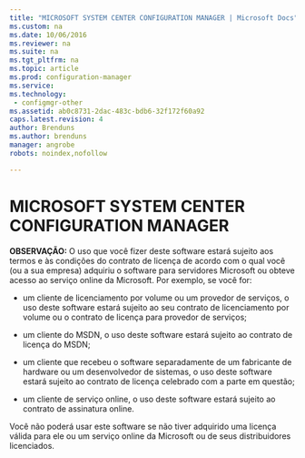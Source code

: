 ```yaml
---
title: "MICROSOFT SYSTEM CENTER CONFIGURATION MANAGER | Microsoft Docs"
ms.custom: na
ms.date: 10/06/2016
ms.reviewer: na
ms.suite: na
ms.tgt_pltfrm: na
ms.topic: article
ms.prod: configuration-manager
ms.service:
ms.technology:
 - configmgr-other
ms.assetid: ab0c8731-2dac-483c-bdb6-32f172f60a92
caps.latest.revision: 4
author: Brenduns
ms.author: brenduns
manager: angrobe
robots: noindex,nofollow

---
```

# MICROSOFT SYSTEM CENTER CONFIGURATION MANAGER
**OBSERVAÇÃO:** O uso que você fizer deste software estará sujeito aos termos e às condições do contrato de licença de acordo com o qual você \(ou a sua empresa\) adquiriu o software para servidores Microsoft ou obteve acesso ao serviço online da Microsoft. Por exemplo, se você for:  
  
-   um cliente de licenciamento por volume ou um provedor de serviços, o uso deste software estará sujeito ao seu contrato de licenciamento por volume ou o contrato de licença para provedor de serviços;  
  
-   um cliente do MSDN, o uso deste software estará sujeito ao contrato de licença do MSDN;  
  
-   um cliente que recebeu o software separadamente de um fabricante de hardware ou um desenvolvedor de sistemas, o uso deste software estará sujeito ao contrato de licença celebrado com a parte em questão;  
  
-   um cliente de serviço online, o uso deste software estará sujeito ao contrato de assinatura online.  
  
 Você não poderá usar este software se não tiver adquirido uma licença válida para ele ou um serviço online da Microsoft ou de seus distribuidores licenciados.
